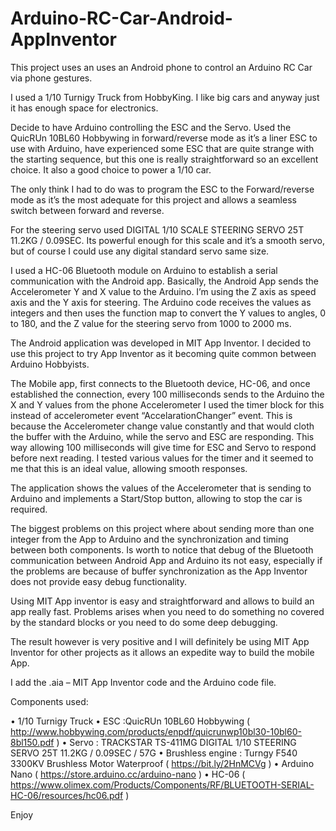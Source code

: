 # Arduino-RC-Car-Android-AppInventor

This project uses an uses an Android phone to control an Arduino RC Car via phone gestures. 

I used a 1/10 Turnigy Truck from HobbyKing. I like big cars and anyway just it has enough space for electronics.

Decide to have Arduino controlling the ESC and the Servo. Used the QuicRUn 10BL60 Hobbywing in forward/reverse mode as it’s a liner ESC to use with Arduino, have experienced some ESC that are quite strange with the starting sequence, but this one is really straightforward so an excellent choice. It also a good choice to power a 1/10 car. 

The only think I had to do was to program the ESC to the Forward/reverse mode as it’s the most adequate for this project and allows a seamless switch between forward and reverse. 

For the steering servo used DIGITAL 1/10 SCALE STEERING SERVO 25T 11.2KG / 0.09SEC. Its powerful enough for this scale and it’s a smooth servo, but of course I could use any digital standard servo same size. 

I used a HC-06 Bluetooth module on Arduino to establish a serial communication with the Android app.  Basically, the Android App sends the Accelerometer Y and X value to the Arduino. I’m using the Z axis as speed axis and the Y axis for steering. The Arduino code receives the values as integers and then uses the function map to convert the Y values to angles, 0 to 180, and the Z value for the steering servo from 1000 to 2000 ms. 

The Android application was developed in MIT App Inventor. I decided to use this project to try App Inventor as it becoming quite common between Arduino Hobbyists.   

The Mobile app, first connects to the Bluetooth device, HC-06, and once established the connection, every 100 milliseconds sends to the Arduino the X and Y values from the phone Accelerometer I used the timer block for this instead of accelerometer event “AccelarationChanger” event. This is because the Accelerometer change value constantly and that would cloth the buffer with the Arduino, while the servo and ESC are responding. This way allowing 100 milliseconds will give time for ESC and Servo to respond before next reading. I tested various values for the timer and it seemed to me that this is an ideal value, allowing smooth responses. 

The application shows the values of the Accelerometer that is sending to Arduino and implements a Start/Stop button, allowing to stop the car is required. 

The biggest problems on this project where about sending more than one integer from the App to Arduino and the synchronization and timing between both components.  Is worth to notice that debug of the Bluetooth communication between Android App and Arduino its not easy, especially if the problems are because of buffer synchronization as the App Inventor does not provide easy debug functionality. 

Using MIT App inventor is easy and straightforward and allows to build an app really fast. Problems arises when you need to do something no covered by the standard blocks or you need to do some deep debugging. 

The result however is very positive and I will definitely be using MIT App Inventor for other projects as it allows an expedite way to build the mobile App. 

I add the .aia – MIT App Inventor code and the Arduino code file. 

Components used: 

•    1/10 Turnigy Truck 
•    ESC :QuicRUn 10BL60 Hobbywing  ( http://www.hobbywing.com/products/enpdf/quicrunwp10bl30-10bl60-8bl150.pdf )
•    Servo : TRACKSTAR TS-411MG DIGITAL 1/10 STEERING SERVO 25T 11.2KG / 0.09SEC / 57G
•    Brushless engine : Turngy F540 3300KV Brushless Motor Waterproof ( https://bit.ly/2HnMCVg  )
•    Arduino Nano ( https://store.arduino.cc/arduino-nano )
•    HC-06  ( https://www.olimex.com/Products/Components/RF/BLUETOOTH-SERIAL-HC-06/resources/hc06.pdf )



Enjoy 








